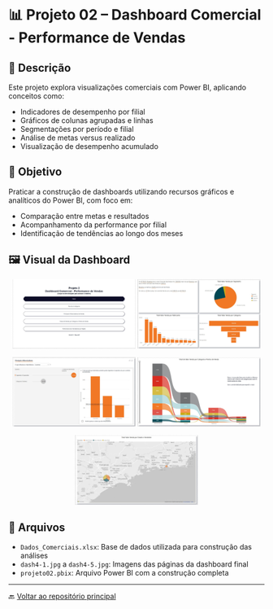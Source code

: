 # 📊 Projeto 02 – Dashboard Comercial - Performance de Vendas

## 🧾 Descrição

Este projeto explora visualizações comerciais com Power BI, aplicando conceitos como:

- Indicadores de desempenho por filial
- Gráficos de colunas agrupadas e linhas
- Segmentações por período e filial
- Análise de metas versus realizado
- Visualização de desempenho acumulado

## 📌 Objetivo

Praticar a construção de dashboards utilizando recursos gráficos e analíticos do Power BI, com foco em:

- Comparação entre metas e resultados
- Acompanhamento da performance por filial
- Identificação de tendências ao longo dos meses

## 🖼️ Visual da Dashboard

<p align="center">
  <img src="./Imagens/dash4-1.jpg" alt="Página índice" width="48%"/>
  <img src="./Imagens/dash4-2.jpg" alt="Página Narrativa Inteligente" width="48%"/>
</p>
<p align="center">
  <img src="./Imagens/dash4-3.jpg" alt="Página Principais Influenciadores de Vendas" width="48%"/>
  <img src="./Imagens/dash4-4.jpg" alt="Página Faixas de Vendas por Categoria e Pontos de Venda" width="48%"/>
</p>
<p align="center">
  <img src="./Imagens/dash4-5.jpg" alt="Página Performance dos Vendedores por Região" width="48%"/>
</p>

## 📁 Arquivos

- `Dados_Comerciais.xlsx`: Base de dados utilizada para construção das análises
- `dash4-1.jpg` a `dash4-5.jpg`: Imagens das páginas da dashboard final
- `projeto02.pbix`: Arquivo Power BI com a construção completa

---

🔙 [Voltar ao repositório principal](../README.md)